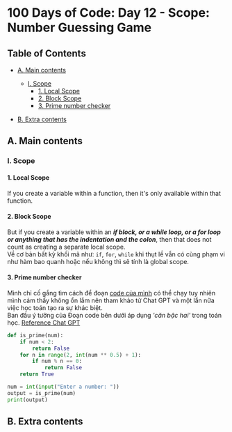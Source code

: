 # 100 Days of Code: Day 12 - Scope: Number Guessing Game

## Table of Contents

- [A. Main contents](#a-main-contents)
  - [I. Scope](#i-scope)
    - [1. Local Scope](#1-local-scope)
    - [2. Block Scope](#2-block-scope)
    - [3. Prime number checker](#3-prime-number-checker)


- [B. Extra contents](#b-extra-contents)

## A. Main contents

### I. Scope

#### 1. Local Scope

If you create a variable within a function, then it's only available within that function.

#### 2. Block Scope

But if you create a variable within an ***if block, or a while loop, or a for loop or anything that has the indentation and the colon***, then that does not count as creating a separate local scope.\
Về cơ bản bất kỳ khối mã như: `if`, `for`, `while` khi thụt lề vẫn có cùng phạm vi như hàm bao quanh hoặc nếu không thì sẽ tính là global scope.

#### 3. Prime number checker

Mình chỉ cố gắng tìm cách để đoạn [code của mình](./1-prime-number-mycode.py) có thể chạy tuy nhiên mình cảm thấy không ổn lắm nên tham khảo từ Chat GPT và một lần nữa việc học toán tạo ra sự khác biệt.\
Ban đầu ý tưởng của 
Đoạn code bên dưới áp dụng *'căn bậc hai'* trong toán học. [Reference Chat GPT](https://chatgpt.com/share/6728bb5e-b800-8004-8a01-b552d4b5e215)

```python
def is_prime(num):
    if num < 2:
        return False
    for n in range(2, int(num ** 0.5) + 1):
        if num % n == 0:
            return False
    return True

num = int(input("Enter a number: "))
output = is_prime(num)
print(output)
```




## B. Extra contents